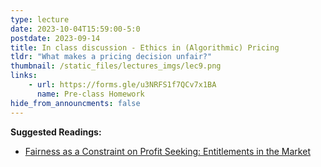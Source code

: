 ```yaml
---
type: lecture
date: 2023-10-04T15:59:00-5:0
postdate: 2023-09-14
title: In class discussion - Ethics in (Algorithmic) Pricing
tldr: "What makes a pricing decision unfair?"
thumbnail: /static_files/lectures_imgs/lec9.png
links:
    - url: https://forms.gle/u3NRFS1f7QCv7x1BA
      name: Pre-class Homework
hide_from_announcments: false
---
```

**Suggested Readings:**
- [Fairness as a Constraint on Profit Seeking: Entitlements in the Market](https://scholar.princeton.edu/sites/default/files/kahneman/files/fairness_dk_jlk_rht_1986.pdf)